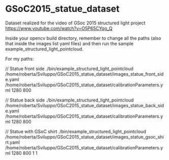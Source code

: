 # GSoC2015_statue_dataset
Dataset realized for the video of GSoc 2015 structured light project 
https://www.youtube.com/watch?v=O5P65CYqo_Q

Inside your opencv build directory, remember to change all the paths (also that inside the images list yaml files) and then run the sample example_structured_light_pointcloud.

For my paths:

// Statue front side
./bin/example_structured_light_pointcloud /home/roberta/Sviluppo/GSoC2015_statue_dataset/images_statue_front_side.yaml /home/roberta/Sviluppo/GSoC2015_statue_dataset/calibrationParameters.yml 1280 800

// Statue back side
./bin/example_structured_light_pointcloud /home/roberta/Sviluppo/GSoC2015_statue_dataset/images_statue_back_side.yaml /home/roberta/Sviluppo/GSoC2015_statue_dataset/calibrationParameters.yml 1280 800

// Statue with GSoC shirt
./bin/example_structured_light_pointcloud /home/roberta/Sviluppo/GSoC2015_statue_dataset/images_statue_gsoc_shirt.yaml /home/roberta/Sviluppo/GSoC2015_statue_dataset/calibrationParameters.yml 1280 800 1 1




